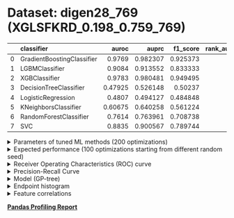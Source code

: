 # Dataset: digen28_769 (XGLSFKRD_0.198_0.759_769)

|    | classifier                 |   auroc |    auprc |   f1_score |   rank_auroc |   rank_auprc |   rank_f1 |
|---:|:---------------------------|--------:|---------:|-----------:|-------------:|-------------:|----------:|
|  0 | GradientBoostingClassifier | 0.9769  | 0.982307 |   0.925373 |            2 |            1 |         2 |
|  1 | LGBMClassifier             | 0.9084  | 0.913552 |   0.833333 |            3 |            3 |         3 |
|  2 | XGBClassifier              | 0.9783  | 0.980481 |   0.949495 |            1 |            2 |         1 |
|  3 | DecisionTreeClassifier     | 0.47925 | 0.526148 |   0.50237  |            8 |            7 |         7 |
|  4 | LogisticRegression         | 0.4807  | 0.494127 |   0.484848 |            7 |            8 |         8 |
|  5 | KNeighborsClassifier       | 0.60675 | 0.640258 |   0.561224 |            6 |            6 |         6 |
|  6 | RandomForestClassifier     | 0.7614  | 0.763961 |   0.708738 |            5 |            5 |         5 |
|  7 | SVC                        | 0.8835  | 0.900567 |   0.789744 |            4 |            4 |         4 |


<details>
<summary>Parameters of tuned ML methods (200 optimizations)</summary>


```
GradientBoostingClassifier(learning_rate=0.752090013318837, max_depth=5,
                           min_samples_leaf=78, n_iter_no_change=20,
                           random_state=769, tol=1e-07,
                           validation_fraction=0.03)
LGBMClassifier(deterministic=True, force_row_wise=True, max_depth=9,
               metric='binary_logloss', n_estimators=93, n_jobs=1,
               num_leaves=512, objective='binary', random_state=769)
XGBClassifier(alpha=6.878001761882116e-05, base_score=0.5, booster='gbtree',
              colsample_bylevel=1, colsample_bynode=1, colsample_bytree=1,
              eta=0.5839675825727604, eval_metric='logloss', gamma=0.1,
              gpu_id=-1, importance_type='gain', interaction_constraints='',
              learning_rate=0.583967566, max_delta_step=0, max_depth=7,
              min_child_weight=1, missing=nan, monotone_constraints='()',
              n_estimators=79, n_jobs=1, nthread=1, num_parallel_tree=1,
              random_state=769, reg_alpha=6.87800202e-05,
              reg_lambda=26.002520210924413, scale_pos_weight=1, subsample=1,
              tree_method='exact', use_label_encoder=False,
              validate_parameters=1, ...)
DecisionTreeClassifier(max_depth=8, max_features='auto', min_samples_leaf=15,
                       min_samples_split=12, random_state=769)
LogisticRegression(C=0.0520233643340705, penalty='l1', random_state=769,
                   solver='liblinear')
KNeighborsClassifier(metric='euclidean', n_neighbors=3, p=3)
RandomForestClassifier(max_depth=10, max_features=None, min_samples_leaf=3,
                       min_samples_split=5, n_estimators=93, random_state=769)
SVC(C=3495.2924397334027, class_weight='balanced', kernel='poly',
    probability=True, random_state=769, tol=1.5347557342146363e-05)
```

</details>

<details>
<summary>Expected performance (100 optimizations starting from different random seed)</summary>
<img src='digen28_769-box.svg' width=40% />
</details>

<details>
<summary>Receiver Operating Characteristics (ROC) curve</summary>
<img src='digen28_769-roc.svg' width=40% />
</details>

<details>
<summary>Precision-Recall Curve</summary>
<img src='digen28_769-prc.svg' width=40% />
</details>

<details>
<summary>Model (GP-tree)</summary>
<img src='digen28_769-model.svg' height=10% />
</details>

<details>
<summary>Endpoint histogram</summary>
<img src='digen28_769-endpoint.svg' width=40% />
</details>

<details>
<summary>Feature correlations</summary>
<img src='digen28_769-corr.svg' width=40% />
</details>

[**Pandas Profiling Report**](https://epistasislab.github.io/digen/profile/digen28_769.html)